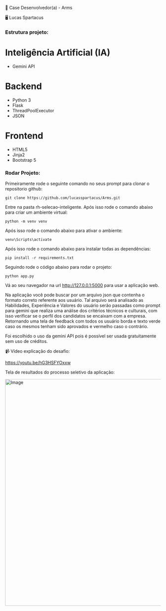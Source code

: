:test_tube: Case Desenvolvedor(a) - Arms

:desktop_computer: Lucas Spartacus

###  Estrutura projeto:

<h1>Inteligência Artificial (IA) </h1>

- Gemini API

<h1>Backend </h1>

- Python 3
- Flask
- ThreadPoolExecutor
- JSON

<h1>Frontend</h1>

- HTML5
- Jinja2 
- Bootstrap 5

###  Rodar Projeto:

Primeiramente rode o seguinte comando no seus prompt para clonar o repositorio github:

```
git clone https://github.com/lucasspartacus/Arms.git
```
Entre na pasta rh-selecao-inteligente.
Após isso rode o comando abaixo para criar um ambiente virtual:

```
python -m venv venv
```
Após isso rode o comando abaixo para ativar o ambiente:

```
venv\Scripts\activate
```
Após isso rode o comando abaixo para instalar todas as dependências:

```
pip install -r requirements.txt
```

Seguindo rode o código abaixo para rodar o projeto:

```
python app.py
```

Vá ao seu navegador na url http://127.0.0.1:5000 para usar a aplicação web.

Na aplicação você pode buscar por um arquivo json que contenha o formato correto referente aos usuário. Tal arquivo será analisado as Habilidades, Experiência e Valores do usuário serão passadas como prompt para gemini que realiza uma análise dos critérios técnicos e culturais, com isso verificar se o perfil dos candidatos se encaixam com a empresa. Retornando uma tela de feedback com todos os usuário borda e texto verde caso os mesmos tenham sido aprovados e vermelho caso o contrário.

Foi escolhido o uso da gemini API pois é possível ser usada gratuitamente sem uso de créditos.

:video_camera: Vídeo explicação do desafio:

https://youtu.be/hG3HSFYOxxw

Tela de resultados do processo seletivo da aplicação:

<img width="1143" height="733" alt="Image" src="https://github.com/user-attachments/assets/2fc12ce4-c900-4d4d-b9e2-d3449dcc0b5f" />
